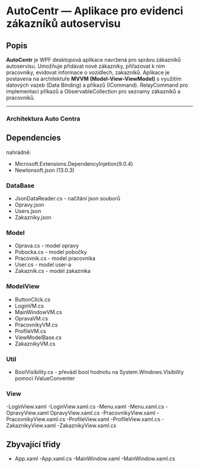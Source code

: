 # AutoCentr — Aplikace pro evidenci zákazníků autoservisu

## Popis

**AutoCentr** je WPF desktopová aplikace navržená pro správu zákazníků autoservisu. Umožňuje přidávat nové zákazníky, přiřazovat k nim pracovníky, evidovat informace o vozidlech, zakazníků. Aplikace je postavena na architektuře **MVVM (Model-View-ViewModel)** s využitím datových vazeb (Data Binding) a příkazů (ICommand). RelayCommand pro implementaci příkazů a ObservableCollection pro seznamy zákazníků a pracovníků.


---
### Architektura Auto Centra

## Dependencies
nahrádně:
+ Microsoft.Extensions.DependencyInjetion(9.0.4)
+ Newtonsoft.json (13.0.3)

### DataBase 
- JsonDataReader.cs - načítání json souborů
- Opravy.json
- Users.json
- Zakazniky.json

### Model
- Oprava.cs - model opravy
- Pobocka.cs - model pobočky
- Pracovnik.cs - model pracovnika
- User.cs - model user-a
- Zakaznik.cs - model zakaznika

### ModelView
- ButtonClick.cs
- LoginVM.cs 
- MainWindowVM.cs  
- OpravaVM.cs 
- PracovnikyVM.cs  
- ProfileVM.cs 
- ViewModelBase.cs  
- ZakaznikyVM.cs 

### Util
- BoolVisibility.cs - převádí bool hodnotu na System.Windows.Visibility pomoci IValueConventer

### View
-LoginView.xaml
  -LoginView.xaml.cs
-Menu.xaml
  -Menu.xaml.cs
-OpravyView.xaml
  OpravyView.xaml.cs
-PracovnikyView.xaml
  -PracovnikyView.xaml.cs
-ProfileView.xaml
  -ProfileView.xaml.cs
-ZakaznikyView.xaml
  -ZakaznikyView.xaml.cs


## Zbyvající třidy 
- App.xaml
  -App.xaml.cs
-MainWindow.xaml
  -MainWindow.xaml.cs






